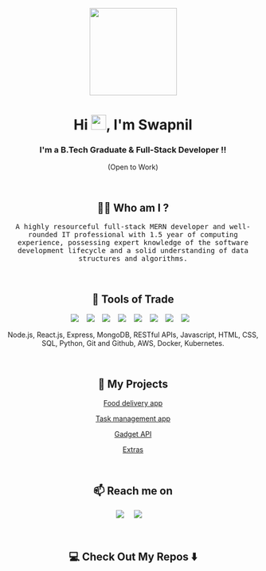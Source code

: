 <p align="center">
  <a href="#"><img height="175px" src="https://i.giphy.com/media/v1.Y2lkPTc5MGI3NjExeXpqYWI3c3Y1eXE0dmdieHoyZGY4NHB0eW9oa3M2N3pzc2l0M3pheCZlcD12MV9pbnRlcm5hbF9naWZfYnlfaWQmY3Q9Zw/CuuSHzuc0O166MRfjt/giphy.gif"/></a>
</p>
<h1 align="center">Hi <img src="https://raw.githubusercontent.com/MartinHeinz/MartinHeinz/master/wave.gif" width="30px">, I'm Swapnil</h1>
<h3 align="center">I'm a B.Tech Graduate & Full-Stack Developer !!</h3>
<p align="center"> (Open to Work)</p> <br>

<h2 align="center"> 👨‍💻 Who am I ?</h2>
<p align="center">
  <samp>A highly resourceful full-stack MERN developer and well-rounded IT professional with 1.5 year of computing experience, possessing expert knowledge of the software development lifecycle and a solid understanding of data structures and algorithms.
  </samp>
</p> 
<br>

<h2 align="center"> 🔭 Tools of Trade</h2>
<p align="center">
  <img src="https://img.shields.io/badge/node.js%20-%2343853D.svg?&style=for-the-badge&logo=node.js&logoColor=white" />&nbsp;&nbsp;&nbsp;
  <img src="https://img.shields.io/badge/react%20-%2300D9FF.svg?&style=for-the-badge&logo=react&logoColor=white" />&nbsp;&nbsp;&nbsp;
  <img src="https://img.shields.io/badge/express.js-%23404d59.svg?style=for-the-badge&logo=express&logoColor=%2361DAFB" />&nbsp;&nbsp;&nbsp;
  <img src="https://img.shields.io/badge/MongoDB-%234ea94b.svg?style=for-the-badge&logo=mongodb&logoColor=white" />&nbsp;&nbsp;&nbsp;
  <img src="https://img.shields.io/badge/javascript-%23323330.svg?style=for-the-badge&logo=javascript&logoColor=%23F7DF1E" />&nbsp;&nbsp;&nbsp;
  <img src="https://img.shields.io/badge/html5-%23E34F26.svg?style=for-the-badge&logo=html5&logoColor=white" />&nbsp;&nbsp;&nbsp;
  <img src="https://img.shields.io/badge/css3-%231572B6.svg?style=for-the-badge&logo=css3&logoColor=white" />&nbsp;&nbsp;&nbsp;
  <img src="https://img.shields.io/badge/postgres-%23316192.svg?style=for-the-badge&logo=postgresql&logoColor=white" />&nbsp;&nbsp;&nbsp;
</p>
<p align="center">Node.js, React.js, Express, MongoDB, RESTful APIs, Javascript, HTML, CSS, SQL, Python, Git and Github, AWS, Docker, Kubernetes.</p>
<br>

<h2 align="center">💬 My Projects</h2>
  <p align="center"><a target="_blank"href="https://github.com/swapnilganvir/project_app">Food delivery app</a>
  </p>
  <p align="center"><a target="_blank"href="https://task-management-frontend-1wng.onrender.com">Task management app</a>
  </p>
  <p align="center"><a target="_blank"href="https://github.com/swapnilganvir/Gadgets-backend">Gadget API</a>
  </p>
  <p align="center"><a target="_blank"href="https://github.com/swapnilganvir/swapnilganvir.github.io">Extras</a>
  </p>
<br>

<h2  align="center">📫 Reach me on</h2>
<p align="center">
  <a target="_blank"href="https://www.linkedin.com/in/swapnilganvir"><img src="https://img.shields.io/badge/linkedin-%230077B5.svg?&style=for-the-badge&logo=linkedin&logoColor=white" /></a>&nbsp;&nbsp;&nbsp;&nbsp;
  <a href="mailto:swapnilganvir54@gmail.com?subject=Hello%20Ileri,%20From%20Github"><img src="https://img.shields.io/badge/gmail-%23D14836.svg?&style=for-the-badge&logo=gmail&logoColor=white" /></a>&nbsp;&nbsp;&nbsp;&nbsp;
</p>
<br>

<h2  align="center">💻 Check Out My Repos ⬇️ </h2>
